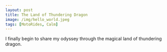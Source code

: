 ```yaml
---
layout: post
title: The Land of Thundering Dragon
image: /img/hello_world.jpeg
tags: [MotoRides, Calm]
---
```


I finally begin to share my odyssey through the magical land of thundering dragon.
